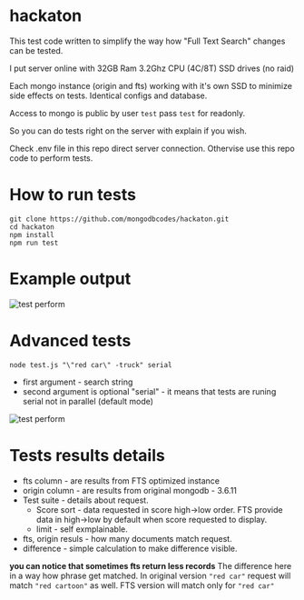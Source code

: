 # hackaton
This test code written to simplify the way how "Full Text Search" changes can be tested.

I put server online with 32GB Ram 3.2Ghz CPU (4C/8T) SSD drives (no raid)

Each mongo instance (origin and fts) working with it's own SSD to minimize side effects on tests. Identical configs and database.

Access to mongo is public by user `test` pass `test` for readonly.

So you can do tests right on the server with explain if you wish.

Check .env file in this repo direct server connection.
Othervise use this repo code to perform tests.


# How to run tests

```
git clone https://github.com/mongodbcodes/hackaton.git
cd hackaton
npm install
npm run test
```

# Example output

![test perform](https://raw.githubusercontent.com/mongodbcodes/hackaton/master/example.png)


# Advanced tests

`node test.js "\"red car\" -truck" serial`
- first argument - search string
- second argument is optional "serial" - it means that tests are runing serial not in parallel (default mode) 

![test perform](https://raw.githubusercontent.com/mongodbcodes/hackaton/master/example-advanced.png)


# Tests results details
- fts column - are results from FTS optimized instance
- origin column - are results from original mongodb - 3.6.11 
- Test suite - details about request. 
  - Score sort - data requested in score high->low order. FTS provide data in high->low by default when score requested to display.
  - limit - self exmplainable. 
- fts, origin resuls - how many documents match request. 
- difference - simple calculation to make difference visible.

**you can notice that sometimes fts return less records**
The difference here in a way how phrase get matched. In original version `"red car"` request will match `"red cartoon"` as well. FTS version will match only for `"red car"`
